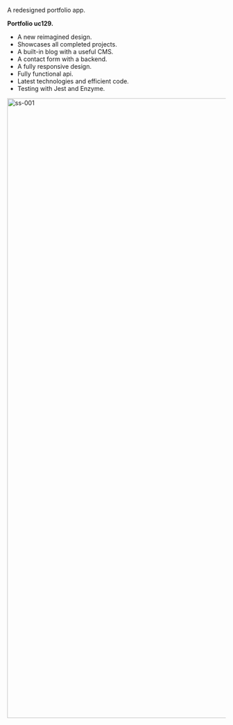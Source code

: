 A redesigned portfolio app.

**Portfolio uc129.**
* A new reimagined design.
* Showcases all completed projects.
* A built-in blog with a useful CMS.
* A contact form with a backend.
* A fully responsive design.
* Fully functional api.
* Latest technologies and efficient code.
* Testing with Jest and Enzyme.


<img width="1428" alt="ss-001" src="https://user-images.githubusercontent.com/38369815/210254705-b7fd55d9-9764-4303-a25a-474d1d4ab77c.png">
